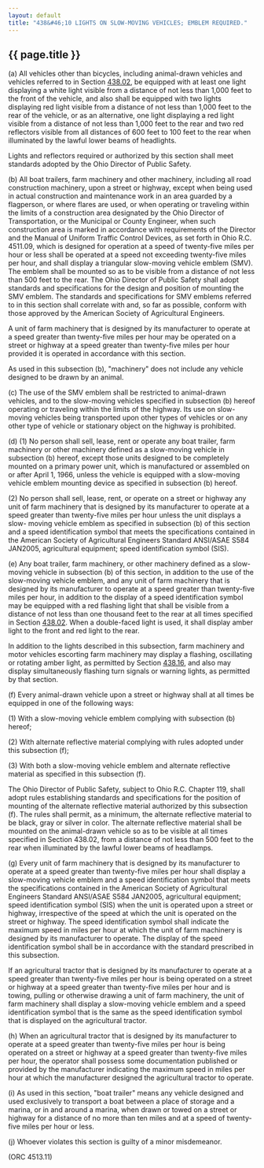 ---
layout: default 
title: "438&#46;10 LIGHTS ON SLOW-MOVING VEHICLES; EMBLEM REQUIRED."---

{{ page.title }}
----------------

​(a) All vehicles other than bicycles, including animal-drawn vehicles
and vehicles referred to in Section [438.02](23a85aa2.html), be equipped
with at least one light displaying a white light visible from a distance
of not less than 1,000 feet to the front of the vehicle, and also shall
be equipped with two lights displaying red light visible from a distance
of not less than 1,000 feet to the rear of the vehicle, or as an
alternative, one light displaying a red light visible from a distance of
not less than 1,000 feet to the rear and two red reflectors visible from
all distances of 600 feet to 100 feet to the rear when illuminated by
the lawful lower beams of headlights.

Lights and reflectors required or authorized by this section shall meet
standards adopted by the Ohio Director of Public Safety.

​(b) All boat trailers, farm machinery and other machinery, including
all road construction machinery, upon a street or highway, except when
being used in actual construction and maintenance work in an area
guarded by a flagperson, or where flares are used, or when operating or
traveling within the limits of a construction area designated by the
Ohio Director of Transportation, or the Municipal or County Engineer,
when such construction area is marked in accordance with requirements of
the Director and the Manual of Uniform Traffic Control Devices, as set
forth in Ohio R.C. 4511.09, which is designed for operation at a speed
of twenty-five miles per hour or less shall be operated at a speed not
exceeding twenty-five miles per hour, and shall display a triangular
slow-moving vehicle emblem (SMV). The emblem shall be mounted so as to
be visible from a distance of not less than 500 feet to the rear. The
Ohio Director of Public Safety shall adopt standards and specifications
for the design and position of mounting the SMV emblem. The standards
and specifications for SMV emblems referred to in this section shall
correlate with and, so far as possible, conform with those approved by
the American Society of Agricultural Engineers.

A unit of farm machinery that is designed by its manufacturer to operate
at a speed greater than twenty-five miles per hour may be operated on a
street or highway at a speed greater than twenty-five miles per hour
provided it is operated in accordance with this section.

As used in this subsection (b), "machinery" does not include any vehicle
designed to be drawn by an animal.

​(c) The use of the SMV emblem shall be restricted to animal-drawn
vehicles, and to the slow-moving vehicles specified in subsection (b)
hereof operating or traveling within the limits of the highway. Its use
on slow-moving vehicles being transported upon other types of vehicles
or on any other type of vehicle or stationary object on the highway is
prohibited.

​(d) (1) No person shall sell, lease, rent or operate any boat trailer,
farm machinery or other machinery defined as a slow-moving vehicle in
subsection (b) hereof, except those units designed to be completely
mounted on a primary power unit, which is manufactured or assembled on
or after April 1, 1966, unless the vehicle is equipped with a
slow-moving vehicle emblem mounting device as specified in subsection
(b) hereof.

​(2) No person shall sell, lease, rent, or operate on a street or
highway any unit of farm machinery that is designed by its manufacturer
to operate at a speed greater than twenty-five miles per hour unless the
unit displays a slow- moving vehicle emblem as specified in subsection
(b) of this section and a speed identification symbol that meets the
specifications contained in the American Society of Agricultural
Engineers Standard ANSI/ASAE S584 JAN2005, agricultural equipment; speed
identification symbol (SIS).

​(e) Any boat trailer, farm machinery, or other machinery defined as a
slow-moving vehicle in subsection (b) of this section, in addition to
the use of the slow-moving vehicle emblem, and any unit of farm
machinery that is designed by its manufacturer to operate at a speed
greater than twenty-five miles per hour, in addition to the display of a
speed identification symbol may be equipped with a red flashing light
that shall be visible from a distance of not less than one thousand feet
to the rear at all times specified in Section [438.02](23b24956.html).
When a double-faced light is used, it shall display amber light to the
front and red light to the rear.

In addition to the lights described in this subsection, farm machinery
and motor vehicles escorting farm machinery may display a flashing,
oscillating or rotating amber light, as permitted by Section
[438.16](243669a2.html), and also may display simultaneously flashing
turn signals or warning lights, as permitted by that section.

​(f) Every animal-drawn vehicle upon a street or highway shall at all
times be equipped in one of the following ways:

​(1) With a slow-moving vehicle emblem complying with subsection (b)
hereof;

​(2) With alternate reflective material complying with rules adopted
under this subsection (f);

​(3) With both a slow-moving vehicle emblem and alternate reflective
material as specified in this subsection (f).

The Ohio Director of Public Safety, subject to Ohio R.C. Chapter 119,
shall adopt rules establishing standards and specifications for the
position of mounting of the alternate reflective material authorized by
this subsection (f). The rules shall permit, as a minimum, the alternate
reflective material to be black, gray or silver in color. The alternate
reflective material shall be mounted on the animal-drawn vehicle so as
to be visible at all times specified in Section 438.02, from a distance
of not less than 500 feet to the rear when illuminated by the lawful
lower beams of headlamps.

​(g) Every unit of farm machinery that is designed by its manufacturer
to operate at a speed greater than twenty-five miles per hour shall
display a slow-moving vehicle emblem and a speed identification symbol
that meets the specifications contained in the American Society of
Agricultural Engineers Standard ANSI/ASAE S584 JAN2005, agricultural
equipment; speed identification symbol (SIS) when the unit is operated
upon a street or highway, irrespective of the speed at which the unit is
operated on the street or highway. The speed identification symbol shall
indicate the maximum speed in miles per hour at which the unit of farm
machinery is designed by its manufacturer to operate. The display of the
speed identification symbol shall be in accordance with the standard
prescribed in this subsection.

If an agricultural tractor that is designed by its manufacturer to
operate at a speed greater than twenty-five miles per hour is being
operated on a street or highway at a speed greater than twenty-five
miles per hour and is towing, pulling or otherwise drawing a unit of
farm machinery, the unit of farm machinery shall display a slow-moving
vehicle emblem and a speed identification symbol that is the same as the
speed identification symbol that is displayed on the agricultural
tractor.

​(h) When an agricultural tractor that is designed by its manufacturer
to operate at a speed greater than twenty-five miles per hour is being
operated on a street or highway at a speed greater than twenty-five
miles per hour, the operator shall possess some documentation published
or provided by the manufacturer indicating the maximum speed in miles
per hour at which the manufacturer designed the agricultural tractor to
operate.

​(i) As used in this section, "boat trailer" means any vehicle designed
and used exclusively to transport a boat between a place of storage and
a marina, or in and around a marina, when drawn or towed on a street or
highway for a distance of no more than ten miles and at a speed of
twenty-five miles per hour or less.

​(j) Whoever violates this section is guilty of a minor misdemeanor.

(ORC 4513.11)
